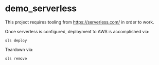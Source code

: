 # demo_serverless

This project requires tooling from https://serverless.com/ in order to work.

Once serverless is configured, deployment to AWS is accomplished via:

    sls deploy

Teardown via:

    sls remove
